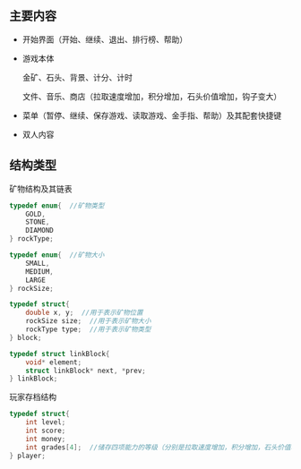 ## 主要内容

- 开始界面（开始、继续、退出、排行榜、帮助）

- 游戏本体

  金矿、石头、背景、计分、计时

  文件、音乐、商店（拉取速度增加，积分增加，石头价值增加，钩子变大）

- 菜单（暂停、继续、保存游戏、读取游戏、金手指、帮助）及其配套快捷键

- 双人内容



## 结构类型

矿物结构及其链表

```c
typedef enum{  //矿物类型
    GOLD,
    STONE,
    DIAMOND
} rockType;

typedef enum{  //矿物大小
    SMALL,
    MEDIUM,
    LARGE
} rockSize;

typedef struct{
    double x, y;  //用于表示矿物位置
    rockSize size;  //用于表示矿物大小
    rockType type;  //用于表示矿物类型
} block;

typedef struct linkBlock{
    void* element;
    struct linkBlock* next, *prev;
} linkBlock;
```

玩家存档结构

```c
typedef struct{
    int level;
    int score;
    int money;
    int grades[4];  //储存四项能力的等级（分别是拉取速度增加，积分增加，石头价值增加，钩子变大）
} player;
```

